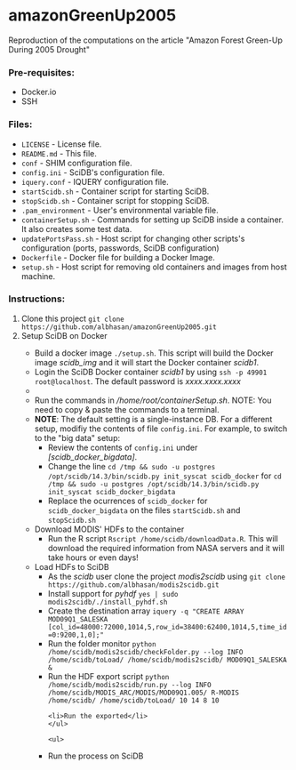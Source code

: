 amazonGreenUp2005
=================

Reproduction of the computations on the article "Amazon Forest Green-Up During 2005 Drought"


<h3>Pre-requisites:</h3>
<ul>
<li>Docker.io</li>
<li>SSH</li>
</ul>



<h3>Files:</h3>
<ul>
<li><code>LICENSE</code> - License file.</li>
<li><code>README.md</code> - This file.</li>

<li><code>conf</code> - SHIM configuration file.</li>
<li><code>config.ini</code> - SciDB's configuration file.</li>
<li><code>iquery.conf</code> - IQUERY configuration file.</li>
<li><code>startScidb.sh</code> - Container script for starting SciDB.</li>
<li><code>stopScidb.sh</code> - Container script for stopping SciDB.</li>
<li><code>.pam_environment</code> - User's environmental variable file.</li>

<li><code>containerSetup.sh</code> - Commands for setting up SciDB inside a container. It also creates some test data.</li>
<li><code>updatePortsPass.sh</code> - Host script for changing other scripts's configuration (ports, passwords, SciDB configuration)</li>
<li><code>Dockerfile</code> - Docker file for building a Docker Image.</li>
<li><code>setup.sh</code> - Host script for removing old containers and images from host machine.</li>
</ul>


<h3>Instructions:</h3>
<ol>
<li>Clone this project <code>git clone https://github.com/albhasan/amazonGreenUp2005.git</code></li>
<li>Setup SciDB on Docker</li>
	<ul>
	<li>Build a docker image <code>./setup.sh</code>. This script will build the Docker image <em>scidb_img</em> and it will start the Docker container <em>scidb1</em>.</li>
	<li>Login the SciDB Docker container <em>scidb1</em> by using <code>ssh -p 49901 root@localhost</code>. The default password is <em>xxxx.xxxx.xxxx</em><li>
	<li>Run the commands in <em>/home/root/containerSetup.sh</em>. NOTE: You need to copy & paste the commands to a terminal.</li>
	<li><b>NOTE</b>: The default setting is a single-instance DB. For a different setup, modifiy the contents of file <code>config.ini</code>. For example, to switch to the "big data" setup:
		<ul>
		<li>Review the contents of <code>config.ini</code> under <em>[scidb_docker_bigdata]</em>.</li>
		<li>Change the line <code>cd /tmp && sudo -u postgres /opt/scidb/14.3/bin/scidb.py init_syscat scidb_docker</code> for <code>cd /tmp && sudo -u postgres /opt/scidb/14.3/bin/scidb.py init_syscat scidb_docker_bigdata</code></li>
		<li>Replace the ocurrences of <code>scidb_docker</code> for <code>scidb_docker_bigdata</code> on the files <code>startScidb.sh</code> and <code>stopScidb.sh</code></li>
		</ul>
	</li>
<li>Download MODIS' HDFs to the container
	<ul>
	<li>Run the R script <code>Rscript /home/scidb/downloadData.R</code>. This will download the required information from NASA servers and it will take hours or even days!</li>
	</ul>
</li>
<li>Load HDFs to SciDB
	<ul>
	<li>As the <em>scidb</em> user clone the project <em>modis2scidb</em> using <code>git clone https://github.com/albhasan/modis2scidb.git</code></li>
	<li>Install support for <em>pyhdf</em> <code>yes | sudo modis2scidb/./install_pyhdf.sh</code></li>
	<li>Create the destination array <code>iquery -q "CREATE ARRAY MOD09Q1_SALESKA <red:int16, nir:int16, quality:uint16> [col_id=48000:72000,1014,5,row_id=38400:62400,1014,5,time_id=0:9200,1,0];"</code></li>
	<li>Run the folder monitor <code>python /home/scidb/modis2scidb/checkFolder.py --log INFO /home/scidb/toLoad/ /home/scidb/modis2scidb/ MOD09Q1_SALESKA &</code></li>
	<li>Run the HDF export script <code>python /home/scidb/modis2scidb/run.py --log INFO /home/scidb/MODIS_ARC/MODIS/MOD09Q1.005/ R-MODIS /home/scidb/ /home/scidb/toLoad/ 10 14 8 10</code></li>
	
	
	
	
	
	
	
	<li>Run the exported</li>
	</ul>
</li>


	
	
	<ul>
<li>Run the process on SciDB</li>
</ol>